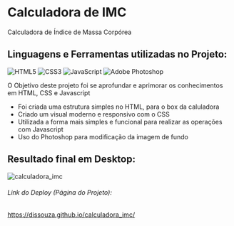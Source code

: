 # Calculadora de IMC
Calculadora de Índice de Massa Corpórea

## Linguagens e Ferramentas utilizadas no Projeto:

![HTML5](https://img.shields.io/badge/html5-%23E34F26.svg?style=for-the-badge&logo=html5&logoColor=white)
![CSS3](https://img.shields.io/badge/css3-%231572B6.svg?style=for-the-badge&logo=css3&logoColor=white)
![JavaScript](https://img.shields.io/badge/javascript-%23323330.svg?style=for-the-badge&logo=javascript&logoColor=%23F7DF1E)
![Adobe Photoshop](https://img.shields.io/badge/adobe%20photoshop-%2331A8FF.svg?style=for-the-badge&logo=adobe%20photoshop&logoColor=white)


O Objetivo deste projeto foi se aprofundar e aprimorar os conhecimentos em HTML, CSS e Javascript

- Foi criada uma estrutura simples no HTML, para o box da caluladora
- Criado um visual moderno e responsivo com o CSS
- Utilizada a forma mais simples e funcional para realizar as operações com Javascript
- Uso do Photoshop para modificação da imagem de fundo

## Resultado final em Desktop:

![calculadora_imc](https://user-images.githubusercontent.com/104237978/213837587-76a32aa8-6b67-4f94-a106-982558fe952f.jpg)

###### Link do Deploy (Página do Projeto):
https://dissouza.github.io/calculadora_imc/
